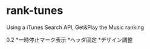 # rank-tunes
  Using a iTunes Search API, Get&amp;Play the Music ranking


0.2
*一時停止マーク表示
*ヘッダ固定
*デザイン調整